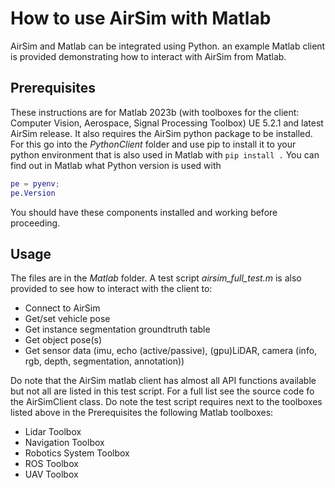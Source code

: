 # How to use AirSim with Matlab

AirSim and Matlab can be integrated using Python. an example Matlab client is provided demonstrating how to interact with AirSim from Matlab.

## Prerequisites

These instructions are for Matlab 2023b (with toolboxes for the client: Computer Vision, Aerospace, Signal Processing Toolbox) UE 5.2.1 and latest AirSim release.
It also requires the AirSim python package to be installed. 
For this go into the _PythonClient_ folder and use pip to install it to your python environment that is also used in Matlab with `pip install .`
You can find out in Matlab what Python version is used with 
```matlab
pe = pyenv;
pe.Version
```

You should have these components installed and working before proceeding.

## Usage

The files are in the _Matlab_ folder. A test script _airsim_full_test.m_ is also provided to see how to interact with the client to:

* Connect to AirSim
* Get/set vehicle pose
* Get instance segmentation groundtruth table
* Get object pose(s)
* Get sensor data (imu, echo (active/passive), (gpu)LiDAR, camera (info, rgb, depth, segmentation, annotation))


Do note that the AirSim matlab client has almost all API functions available but not all are listed in this test script. For a full list see the source code fo the AirSimClient class.
Do note the test script requires next to the toolboxes listed above in the Prerequisites the following Matlab toolboxes:

* Lidar Toolbox
* Navigation Toolbox
* Robotics System Toolbox
* ROS Toolbox
* UAV Toolbox
